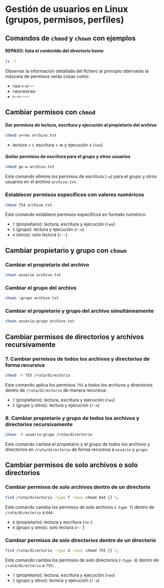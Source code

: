 
# Gestión de usuarios en Linux (grupos, permisos, perfiles)

## Comandos de `chmod` y `chown` con ejemplos

#### REPASO: lista el contenido del directorio home 
```bash
ls -l
```
Observar la información detallada del fichero al principio obervarás la máscara de permisos verás cosas como:
* rwx-r-x---
* rwxrwxrwx
* r--r----- 

## Cambiar permisos con `chmod`

#### Dar permisos de lectura, escritura y ejecución al propietario del archivo
```bash
chmod u+rwx archivo.txt
```
* lectura = r, escritura = w y ejecución x (`rwx`)

#### Quitar permisos de escritura para el grupo y otros usuarios
```bash
chmod go-w archivo.txt
```
Este comando elimina los permisos de escritura (`-w`) para el grupo y otros usuarios en el archivo `archivo.txt`.

### Establecer permisos específicos con valores numéricos
```bash
chmod 754 archivo.txt
```
Este comando establece permisos específicos en formato numérico:
- `7` (propietario): lectura, escritura y ejecución (`rwx`)
- `5` (grupo): lectura y ejecución (`r-x`)
- `4` (otros): solo lectura (`r--`)

## Cambiar propietario y grupo con `chown`

### Cambiar el propietario del archivo
```bash
chown usuario archivo.txt
```

### Cambiar el grupo del archivo
```bash
chown :grupo archivo.txt
```

### Cambiar el propietario y grupo del archivo simultáneamente
```bash
chown usuario:grupo archivo.txt
```

## Cambiar permisos de directorios y archivos recursivamente

### 7. Cambiar permisos de todos los archivos y directorios de forma recursiva
```bash
chmod -R 755 /ruta/directorio
```
Este comando aplica los permisos `755` a todos los archivos y directorios dentro de `/ruta/directorio` de manera recursiva:
- `7` (propietario): lectura, escritura y ejecución (`rwx`)
- `5` (grupo y otros): lectura y ejecución (`r-x`)

### 8. Cambiar propietario y grupo de todos los archivos y directorios recursivamente
```bash
chown -R usuario:grupo /ruta/directorio
```
Este comando cambia el propietario y el grupo de todos los archivos y directorios en `/ruta/directorio` de forma recursiva a `usuario` y `grupo`.

## Cambiar permisos de solo archivos o solo directorios

###  Cambiar permisos de solo archivos dentro de un directorio
```bash
find /ruta/directorio -type f -exec chmod 644 {} \;
```
Este comando cambia los permisos de solo archivos (`-type f`) dentro de `/ruta/directorio` a `644`:
- `6` (propietario): lectura y escritura (`rw-`)
- `4` (grupo y otros): solo lectura (`r--`)

### Cambiar permisos de solo directorios dentro de un directorio
```bash
find /ruta/directorio -type d -exec chmod 755 {} \;
```
Este comando cambia los permisos de solo directorios (`-type d`) dentro de `/ruta/directorio` a `755`:
- `7` (propietario): lectura, escritura y ejecución (`rwx`)
- `5` (grupo y otros): lectura y ejecución (`r-x`)

